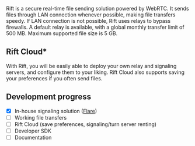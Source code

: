 Rift is a secure real-time file sending solution powered by WebRTC. It sends files through LAN connection whenever possible, making file transfers speedy. If LAN connection is not possible, Rift uses relays to bypass firewalls. A default relay is available, with a global monthly transfer limit of 500 MB. Maximum supported file size is 5 GB.

## Rift Cloud\*

With Rift, you will be easily able to deploy your own relay and signaling servers, and configure them to your liking. Rift Cloud also supports saving your preferences if you often send files.

## Development progress

- [x] In-house signaling solution ([Flare](https://github.com/4f48/flare/pkgs/container/flare))
- [ ] Working file transfers
- [ ] Rift Cloud (save preferences, signaling/turn server renting)
- [ ] Developer SDK
- [ ] Documentation
